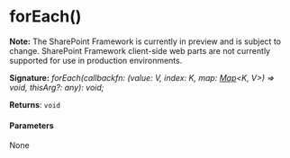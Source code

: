 # forEach()
**Note:** The SharePoint Framework is currently in preview and is subject to change. SharePoint Framework client-side web parts are not currently supported for use in production environments.





**Signature:** _forEach(callbackfn: (value: V, index: K, map: [Map](../../es6-promise.api/interface/map.md)<K, V>) => void, thisArg?: any): void;_

**Returns**: `void`





#### Parameters
None


